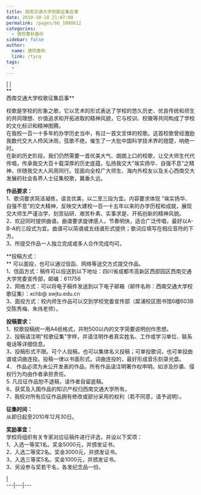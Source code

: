 ```yaml
---
title: 西南交通大学校歌征集启事
date: 2010-10-18 21:07:00
permalink: /pages/bb_1000612
categories: 
  - 唐院春秋备份
sidebar: false
author: 
  name: 唐院春秋
  link: /tycq
tags: 
  - 
---
```


|  |  
**  
西南交通大学校歌征集启事**  
  
校歌是学校的形象之歌，它以艺术的形式表达了学校的悠久历史、优良传统和师生的共同理想、价值追求和开拓进取的精神风貌，它与校训、校徽等共同构成了学校的文化标识和精神图腾。  
在我校一百一十多年的办学历史当中，有过一首文言体的校歌。这首校歌曾经激励我数代交大人栉风沐雨，弦歌不绝，催生了一大批中国科学技术界的翘楚，响绝一时。  
在新的历史阶段，我们仍然需要一首优美大气、朗朗上口的校歌，让交大师生代代传唱，传承我交大百十载深厚的历史底蕴，弘扬我交大"竢实扬华、自强不息"之精神，伴随我交大人风雨同行。现面向全校广大师生、海内外校友以及关心西南交大发展的社会各界人士征集校歌，冀垂久远。  
  
**作品要求：**  
1、歌词要求简洁凝练，语言优美，以二至三段为宜。内容要求体现
"竢实扬华、自强不息"的交大精神，反映交大建校一百一十五年以来的办学历程和成就，展现交大师生严谨治学、刻苦钻研、艰苦朴素、实事求是、开拓创新的精神风貌。  
2、欢迎同时提供曲谱。曲谱要求旋律感人，节奏明快，适合广泛传唱，最好以A-B-A的三段式为宜。曲谱可以简谱或五线谱形式提供；歌词应填写在相应音符的下方。  
3、所提交作品一人独立完成或多人合作完成均可。  
  
**投稿方式：  
** 可以面投，也可以通过信函、网络等送交方式提交作品。  
1、信函方式：稿件可以投送到以下地址：四川省成都市高新区西部园区西南交通大学党委宣传部，邮编：611756  
2、网络方式：可以将电子稿件发送到以下电子邮箱（邮件名称：西南交通大学校歌征集）：xchb@ swjtu.edu.cn  
3、面投方式：校内师生作品可以交到学校党委宣传部（犀浦校区图书馆6楼603B交陈秀梅、朱炜老师）。  
  
**投稿要求：**  
1、校歌投稿统一用A4纸格式，并附500以内的文字简要说明创作思想。  
2、投稿请注明"校歌征集"字样，并请注明作者真实姓名、工作或学习单位、联系电话等详细信息。  
3、投稿形式不限。可个人投稿，也可以集体名义投稿；可单投歌词，也可单投曲谱或词曲连投。投稿一律以书面形式。词曲连投的，最好形成音乐刻录光盘。  
4． 作品必须为未公开发表的作品，所有作品请注明著作权申明。如涉及抄袭、侵权行为均由作者承担责任。  
5\. 凡应征作品恕不退稿，请作者自留底稿。  
6、获奖及入围作品的知识产权归西南交通大学所有。  
7、我校对所有应征作品拥有修改或部分采用的权利（若不同意，请予说明）。  
  
**征集时间：**  
从即日起至2010年12月30日。  
  
**奖励事宜：**  
学校将组织有关专家对应征稿件进行评选，并设以下奖项：  
1、入选一等奖1名。奖金5000元，并颁发证书。  
2、入选二等奖2名。奖金3000元，并颁发证书。  
3、入选三等奖5名。奖金1000元，并颁发证书。  
3、另设参与奖若干名，各发纪念品一份。  
  
|  
---|---|---
